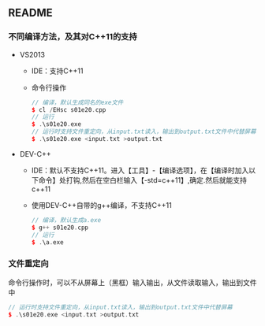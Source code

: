 ## README

### 不同编译方法，及其对C++11的支持

* VS2013

  * IDE：支持C++11

  * 命令行操作

    ```c++
    // 编译，默认生成同名的exe文件
    $ cl /EHsc s01e20.cpp
    // 运行
    $ .\s01e20.exe
    // 运行时支持文件重定向，从input.txt读入，输出到output.txt文件中代替屏幕
    $ .\s01e20.exe <input.txt >output.txt
    ```

* DEV-C++

  * IDE：默认不支持C++11。进入【工具】-【编译选项】，在【编译时加入以下命令】处打钩,然后在空白栏输入【-std=c++11】,确定.然后就能支持c++11

  * 使用DEV-C++自带的g++编译，不支持C++11

    ```c++
    // 编译，默认生成a.exe
    $ g++ s01e20.cpp
    // 运行
    $ .\a.exe
    ```

### 文件重定向

命令行操作时，可以不从屏幕上（黑框）输入输出，从文件读取输入，输出到文件中

```c++
// 运行时支持文件重定向，从input.txt读入，输出到output.txt文件中代替屏幕
$ .\s01e20.exe <input.txt >output.txt
```

